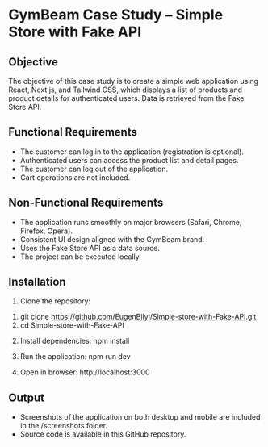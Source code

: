 # GymBeam Case Study – Simple Store with Fake API

## Objective

The objective of this case study is to create a simple web application using React, Next.js, and Tailwind CSS, which displays a list of products and product details for authenticated users. Data is retrieved from the Fake Store API.

## Functional Requirements

- The customer can log in to the application (registration is optional).
- Authenticated users can access the product list and detail pages.
- The customer can log out of the application.
- Cart operations are not included.

## Non-Functional Requirements

- The application runs smoothly on major browsers (Safari, Chrome, Firefox, Opera).
- Consistent UI design aligned with the GymBeam brand.
- Uses the Fake Store API as a data source.
- The project can be executed locally.

## Installation

1. Clone the repository:
 1) git clone https://github.com/EugenBilyi/Simple-store-with-Fake-API.git
 2) cd Simple-store-with-Fake-API

2. Install dependencies:
npm install

3. Run the application:
npm run dev

4. Open in browser:
http://localhost:3000

## Output

- Screenshots of the application on both desktop and mobile are included in the /screenshots folder.
- Source code is available in this GitHub repository.
